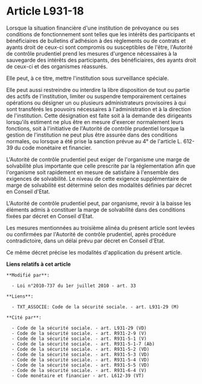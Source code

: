 # Article L931-18

Lorsque la situation financière d'une institution de prévoyance ou ses conditions de fonctionnement sont telles que les
intérêts des participants et bénéficiaires de bulletins d'adhésion à des règlements ou de contrats et ayants droit de ceux-ci
sont compromis ou susceptibles de l'être, l'Autorité de contrôle prudentiel prend les mesures d'urgence nécessaires à la
sauvegarde des intérêts des participants, des bénéficiaires, des ayants droit de ceux-ci et des organismes réassurés. 

Elle peut, à ce titre, mettre l'institution sous surveillance spéciale. 

Elle peut aussi restreindre ou interdire la libre disposition de tout ou partie des actifs de l'institution, limiter ou
suspendre temporairement certaines opérations ou désigner un ou plusieurs administrateurs provisoires à qui sont transférés
les pouvoirs nécessaires à l'administration et à la direction de l'institution. Cette désignation est faite soit à la demande
des dirigeants lorsqu'ils estiment ne plus être en mesure d'exercer normalement leurs fonctions, soit à l'initiative de
l'Autorité de contrôle prudentiel lorsque la gestion de l'institution ne peut plus être assurée dans des conditions normales,
ou lorsque a été prise la sanction prévue au 4° de l'article L. 612-39 du code monétaire et financier.

L'Autorité de contrôle prudentiel peut exiger de l'organisme une marge de solvabilité plus importante que celle prescrite par
la réglementation afin que l'organisme soit rapidement en mesure de satisfaire à l'ensemble des exigences de solvabilité. Le
niveau de cette exigence supplémentaire de marge de solvabilité est déterminé selon des modalités définies par décret en
Conseil d'Etat.

L'Autorité de contrôle prudentiel peut, par organisme, revoir à la baisse les éléments admis à constituer la marge de
solvabilité dans des conditions fixées par décret en Conseil d'Etat. 

Les mesures mentionnées au troisième alinéa du présent article sont levées ou confirmées par l'Autorité de contrôle
prudentiel, après procédure contradictoire, dans un délai prévu par décret en Conseil d'Etat. 

Ce même décret précise les modalités d'application du présent article.

**Liens relatifs à cet article**

	**Modifié par**:

	  - Loi n°2010-737 du 1er juillet 2010 - art. 33

	**Liens**:

	  - TXT_ASSOCIE: Code de la sécurité sociale. - art. L931-29 (M)

	**Cité par**:

	  - Code de la sécurité sociale. - art. L931-29 (VD)
	  - Code de la sécurité sociale. - art. R931-2-9 (V)
	  - Code de la sécurité sociale. - art. R931-5-1 (V)
	  - Code de la sécurité sociale. - art. R931-5-1-7 (Ab)
	  - Code de la sécurité sociale. - art. R931-5-2 (VD)
	  - Code de la sécurité sociale. - art. R931-5-3 (VD)
	  - Code de la sécurité sociale. - art. R931-5-4 (VD)
	  - Code de la sécurité sociale. - art. R931-5-5 (VD)
	  - Code de la sécurité sociale. - art. R931-6-4 (V)
	  - Code monétaire et financier - art. L612-39 (VT)

